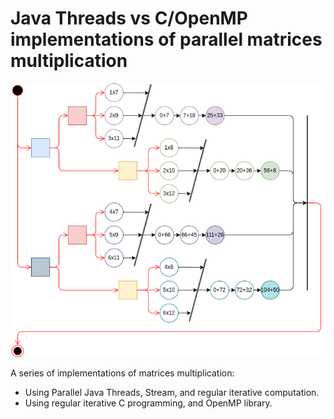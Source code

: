 # Java Threads vs C/OpenMP implementations of parallel matrices multiplication

![Illustration](./docs/Illustration.png)

A series of implementations of matrices multiplication:
* Using Parallel Java Threads, Stream, and regular iterative computation.
* Using regular iterative C programming, and OpenMP library.
